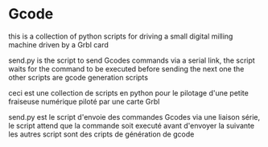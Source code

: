 # Gcode
this is a collection of python scripts for driving a small digital milling machine driven by a Grbl card

send.py is the script to send Gcodes commands via a serial link, the script waits for the command to be executed before sending the next one
the other scripts are gcode generation scripts



ceci est une collection de scripts en python pour le pilotage d'une petite fraiseuse numérique piloté par une carte Grbl

send.py est le script d'envoie des commandes Gcodes via une liaison série, le script attend que la commande soit executé avant d'envoyer la suivante
les autres script sont des cripts de génération de gcode
